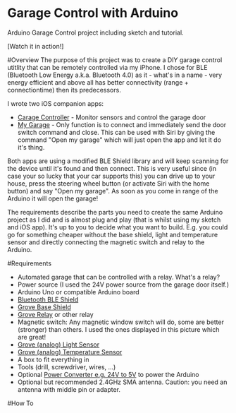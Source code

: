 Garage Control with Arduino
===========================

Arduino Garage Control project including sketch and tutorial.

[Watch it in action!]

#Overview
The purpose of this project was to create a DIY garage control utitlity that can be remotely controlled via my iPhone.
I chose for BLE (Bluetooth Low Energy a.k.a. Bluetooth 4.0) as it - what's in a name - very energy efficient and above all has better connectivity (range + connectiontime) then its predecessors.

I wrote two iOS companion apps:
* [Carage Controller](https://github.com/piejanssens/Garage-Control-iOS) - Monitor sensors and control the garage door
* [My Garage](https://github.com/piejanssens/My-Garage-iOS) - Only function is to connect and immediately send the door switch command and close. This can be used with Siri by giving the command "Open my garage" which will just open the app and let it do it's thing.

Both apps are using a modified BLE Shield library and will keep scanning for the device until it's found and then connect. This is very useful since (in case your so lucky that your car supports this) you can drive up to your house, press the steering wheel button (or activate Siri with the home button) and say "Open my garage". As soon as you come in range of the Arduino it will open the garage!

The requirements describe the parts you need to create the same Arduino project as I did and is almost plug and play (that is whilst using my sketch and iOS app). It's up to you to decide what you want to build. E.g. you could go for something cheaper without the base shield, light and temperature sensor and directly connecting the magnetic switch and relay to the Arduino.

#Requirements
* Automated garage that can be controlled with a relay. What's a relay? 
* Power source (I used the 24V power source from the garage door itself.)
* Arduino Uno or compatible Arduino board
* [Bluetooth BLE Shield ](http://redbearlab.com/bleshield/) 
* [Grove Base Shield](http://www.seeedstudio.com/depot/grove-base-shield-p-754.html)
* [Grove Relay](http://www.seeedstudio.com/depot/grove-relay-p-769.html?cPath=39_42) or other relay
* Magnetic switch: Any magnetic window switch will do, some are better (stronger) than others. I used the ones displayed in this picture which are great!
* [Grove (analog) Light Sensor](http://www.seeedstudio.com/depot/grove-light-sensor-p-746.html?cPath=25_27)
* [Grove (analog) Temperature Sensor](http://www.seeedstudio.com/depot/grove-temperature-sensor-p-774.html?cPath=25_27)
* A box to fit everything in
* Tools (drill, screwdriver, wires, ...)
* Optional [Power Converter e.g. 24V to 5V](http://www.seeedstudio.com/depot/cptc5-power-converter-12v24v-switch-to-5v-p-1066.html?cPath=1_4) to power the Arduino
* Optional but recommended 2.4GHz SMA antenna. Caution: you need an antenna with middle pin or adapter.

#How To

